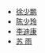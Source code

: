 + [徐少鹏](https://github.com/husterxsp)
+ [陈少玲](https://github.com/chenshaoling)
+ [李迪康](https://github.com/Andyliwr)
+ [苏  雨](https://github.com/SherrySu)
